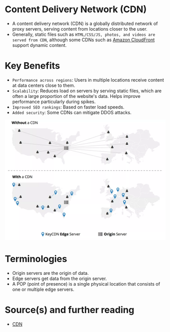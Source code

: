 
# Content Delivery Network (CDN)
- A content delivery network (CDN) is a globally distributed network of proxy servers, serving content from locations closer to the user.
- Generally, static files such as `HTML/CSS/JS, photos, and videos are served from CDN`, although some CDNs such as [Amazon CloudFront](../../2_AWSComponents/1_NetworkingAndContentDelivery/AmazonCloudFront.md) support dynamic content.

# Key Benefits
- `Performance across regions`: Users in multiple locations receive content at data centers close to them. 
- `Scalability`: Reduces load on servers by serving static files, which are often a large proportion of the website's data. Helps improve performance particularly during spikes.
- `Improved SEO rankings`: Based on faster load speeds.
- `Added security`: Some CDNs can mitigate DDOS attacks.

![img.png](https://github.com/jeremyyew/tech-prep-jeremy.io/raw/master/.gitbook/assets/image%20%2814%29.png)

# Terminologies
- Origin servers are the origin of data. 
- Edge servers get data from the origin server. 
- A POP (point of presence) is a single physical location that consists of one or multiple edge servers.

# Source(s) and further reading
- [CDN](https://github.com/jeremyyew/tech-prep-jeremy.io/blob/master/systems-design/topics/cdns.md)